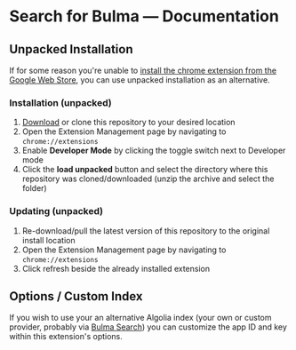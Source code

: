# Search for Bulma — Documentation

## Unpacked Installation

If for some reason you're unable to [install the chrome extension from the Google Web Store](https://chrome.google.com/webstore/detail/search-for-bulma/melacinmggphfalalkhedbcjgdpnohfl), you can use unpacked installation as an alternative.

### Installation (unpacked)

1. [Download](https://github.com/patrickdaze/bulma-search-chrome/archive/master.zip) or clone this repository to your desired location
2. Open the Extension Management page by navigating to `chrome://extensions`
3. Enable **Developer Mode** by clicking the toggle switch next to Developer mode
4. Click the **load unpacked** button and select the directory where this repository was cloned/downloaded (unzip the archive and select the folder)

### Updating (unpacked)

1. Re-download/pull the latest version of this repository to the original install location
2. Open the Extension Management page by navigating to `chrome://extensions`
3. Click refresh beside the already installed extension

## Options / Custom Index

If you wish to use your an alternative Algolia index (your own or custom provider, probably via [Bulma Search](https://github.com/thomasedwards/bulmasearch)) you can customize the app ID and key within this extension's options.
